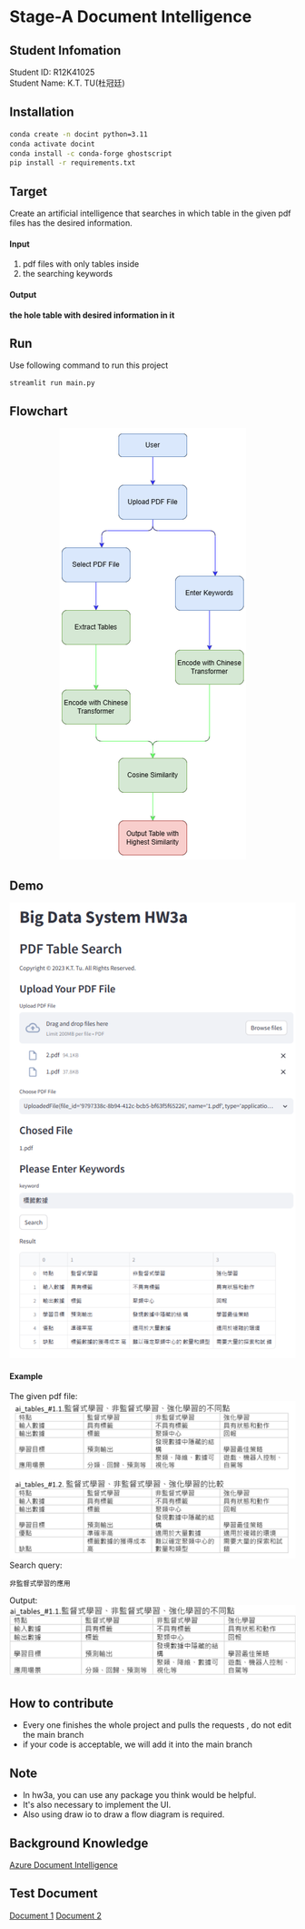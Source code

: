 # Stage-A Document Intelligence

## Student Infomation
Student ID: R12K41025  
Student Name: K.T. TU(杜冠廷)

## Installation

```bash
conda create -n docint python=3.11
conda activate docint
conda install -c conda-forge ghostscript
pip install -r requirements.txt
```

## Target

Create an artificial intelligence that searches in which table in the given pdf files has the desired information.  

#### Input

1. pdf files with only tables inside
2. the searching keywords

#### Output

**the hole table with desired information in it**

## Run
Use following command to run this project
```commandline
streamlit run main.py
```

## Flowchart

<p align="center">
	 <img src="https://github.com/Abclab123/HW3a/blob/9/images/BDS_HW3a_flowchart.drawio.png" />
</p>

## Demo

<p align="center">
	 <img src="https://github.com/Abclab123/HW3a/blob/9/images/output_sample.png" />
</p>

#### Example

The given pdf file:  
![image](https://github.com/Abclab123/HW3a/blob/9/images/example1.png)  
Search query:  

```commandline
非監督式學習的應用
```

Output:
![image](https://github.com/Abclab123/HW3a/blob/9/images/example2.png)

## How to contribute

* Every one finishes the whole project and pulls the requests , do not edit the main branch
* if your code is acceptable, we will add it into the main branch

## Note

* In hw3a, you can use any package you think would be helpful.
* It's also necessary to implement the UI.
* Also using draw io to draw a flow diagram is required.

## Background Knowledge

[Azure Document Intelligence]( https://azure.microsoft.com/en-us/products/ai-services/ai-document-intelligence
)

## Test Document

[Document 1](https://docs.google.com/document/d/1Di5oVYhUF6p-zj2y0DEBBeTvhC91KhX8/edit?usp=sharing&ouid=107784913306655694785&rtpof=true&sd=true)
[Document 2](https://docs.google.com/document/d/1HiZrgIyvwY8Fi4eLS0QGUkkycngtD6XJ/edit?usp=sharing&ouid=107784913306655694785&rtpof=true&sd=true)
